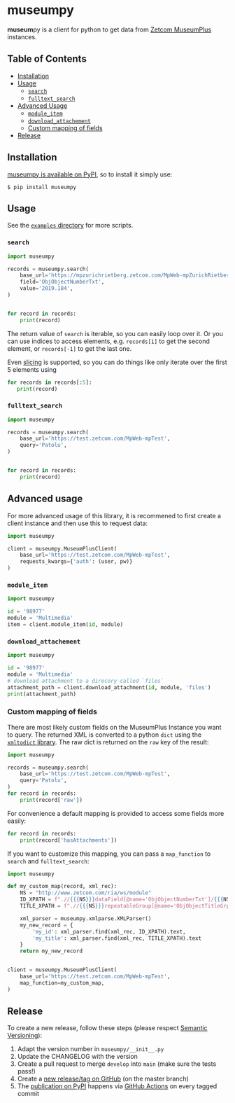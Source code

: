# museumpy

**museum**py is a client for python to get data from [Zetcom MuseumPlus](https://www.zetcom.com/en/museumplus-en/) instances.

## Table of Contents

* [Installation](#installation)
* [Usage](#usage)
    * [`search`](#search)
    * [`fulltext_search`](#fulltext_search)
* [Advanced Usage](#advanced-usage)
    * [`module_item`](#module_item)
    * [`download_attachement`](#download_attachement)
    * [Custom mapping of fields](#custom-mapping-of-fields)
* [Release](#release)

## Installation

[museumpy is available on PyPI](https://pypi.org/project/museumpy/), so to install it simply use:

```
$ pip install museumpy
```

## Usage

See the [`examples` directory](https://github.com/metaodi/museumpy/tree/master/examples) for more scripts.

### `search`

```python
import museumpy

records = museumpy.search(
    base_url='https://mpzurichrietberg.zetcom.com/MpWeb-mpZurichRietberg',
    field='ObjObjectNumberTxt',
    value='2019.184',
)


for record in records:
    print(record)
```


The return value of `search` is iterable, so you can easily loop over it. Or you can use indices to access elements, e.g. `records[1]` to get the second element, or `records[-1]` to get the last one.

Even [slicing](https://python-reference.readthedocs.io/en/latest/docs/brackets/slicing.html) is supported, so you can do things like only iterate over the first 5 elements using

```python
for records in records[:5]:
   print(record)
```

### `fulltext_search`
```python
import museumpy

records = museumpy.search(
    base_url='https://test.zetcom.com/MpWeb-mpTest',
    query='Patolu',
)


for record in records:
    print(record)
```

## Advanced usage

For more advanced usage of this library, it is recommened to first create a client instance and then use this to request data:

```python
import museumpy

client = museumpy.MuseumPlusClient(
    base_url='https://test.zetcom.com/MpWeb-mpTest',
    requests_kwargs={'auth': (user, pw)}
)

```


### `module_item`
```python
import museumpy

id = '98977'
module = 'Multimedia'
item = client.module_item(id, module)
```

### `download_attachement`
```python
import museumpy

id = '98977'
module = 'Multimedia'
# download attachment to a direcory called `files`
attachment_path = client.download_attachment(id, module, 'files')
print(attachment_path)
```

### Custom mapping of fields

There are most likely custom fields on the MuseumPlus Instance you want to query.
The returned XML is converted to a python `dict` using the [`xmltodict` library](https://pypi.org/project/xmltodict/).
The raw dict is returned on the `raw` key of the result:

```python
import museumpy

records = museumpy.search(
    base_url='https://test.zetcom.com/MpWeb-mpTest',
    query='Patolu',
)
for record in records:
    print(record['raw'])
```

For convenience a default mapping is provided to access some fields more easily:


```python
for record in records:
    print(record['hasAttachments'])
```

If you want to customize this mapping, you can pass a `map_function` to `search` and `fulltext_search`:


```python
import museumpy

def my_custom_map(record, xml_rec):
    NS = "http://www.zetcom.com/ria/ws/module"
    ID_XPATH = f".//{{{NS}}}dataField[@name='ObjObjectNumberTxt']/{{{NS}}}value"
    TITLE_XPATH = f".//{{{NS}}}repeatableGroup[@name='ObjObjectTitleGrp']//{{{NS}}}dataField[@name='TitleTxt']//{{{NS}}}value"

    xml_parser = museumpy.xmlparse.XMLParser()
    my_new_record = {
        'my_id': xml_parser.find(xml_rec, ID_XPATH).text,
        'my_title': xml_parser.find(xml_rec, TITLE_XPATH).text 
    }
    return my_new_record


client = museumpy.MuseumPlusClient(
    base_url='https://test.zetcom.com/MpWeb-mpTest',
    map_function=my_custom_map,
)
```

## Release

To create a new release, follow these steps (please respect [Semantic Versioning](http://semver.org/)):

1. Adapt the version number in `museumpy/__init__.py`
1. Update the CHANGELOG with the version
1. Create a pull request to merge `develop` into `main` (make sure the tests pass!)
1. Create a [new release/tag on GitHub](https://github.com/metaodi/museumpy/releases) (on the master branch)
1. The [publication on PyPI](https://pypi.python.org/pypi/museumpy) happens via [GitHub Actions](https://github.com/metaodi/museumpy/actions?query=workflow%3A%22Upload+Python+Package%22) on every tagged commit
